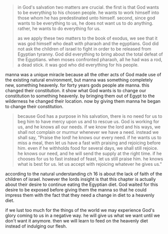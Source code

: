 > in God's salvation two matters are crucial. the first is that God wants to be everything to his chosen people. he wants to work himself into those whom he has predestinated unto himself. second, since god wants to be everything to us, he does not want us to do anything. rather, he wants to do everything for us.
>
> as we apply these two matters to the book of exodus, we see that it was god himself who dealt with pharaoh and the egyptians. God did not ask the children of israel to fight in order to be released from Egyptian tyranny. God did everything to bring about the total defeat of the Egyptians. when moses confronted pharaoh, all he had was a rod, a dead stick. it was god who did everything for his people.

manna was a unique miracle because all the other acts of God made use of the existing natural environment, but manna was something completely new, something heavenly. for forty years gods people ate manna. this changed their constitution. it show what God wants is to change our constitution to something heavenly. by bringing them out of Egypt to the wilderness he changed their location. now by giving them manna he began to change their constitution.

> because God has a purpose in his salvation, there is no need for us to beg him to have mercy upon us and to rescue us. God is working for us, and he knows all our needs. if we know the lord and his ways, we shall not complain or murmur whenever we have a need. instead we shall say, "Praise the lord! he knows our every need. if he wants us to miss a meal, then let us have a fast with praising and rejoicing before him. even if he withholds food for several days, we shall still rejoice. he knows our need, and he will send the supply at the right time. if he chooses for us to fast instead of feast, let us still praise him. he knows what is best for us. let us accept with rejoicing whatever he gives us."

according to the natural understanding ch 16 is about the lack of faith of the children of israel. however the lords insight is that this chapter is actually about their desire to continue eating the Egyptian diet. God waited for this desire to be exposed before giving them the manna so that he could impress them with the fact that they need a change in diet to a heavenly diet.


if we lust too much for the things of the world we may experience God's glory coming to us in a negative way. he will give us what we want until we don't want it anymore. then we will learn to feed on the heavenly diet instead of indulging our flesh.
